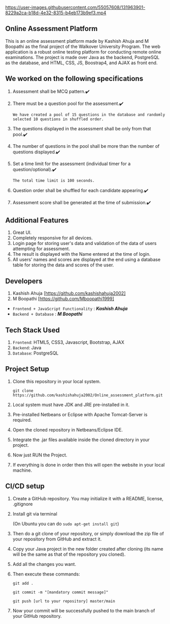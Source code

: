 
https://user-images.githubusercontent.com/55057608/131963901-8229a2ca-b18d-4e32-8315-b4eb173b9ef3.mp4

## Online Assessment Platform
This is an online assessment platform made by Kashish Ahuja and M Boopathi as the final project of the Walkover University Program.
The web application is a robust online testing platform for conducting remote online examinations. The project is made over Java as the backend, PostgreSQL as the  database, and HTML, CSS, JS, Boostrap4, and AJAX as front end.

## We worked on the following specifications
1. Assessment shall be MCQ pattern.✔️

2. There must be a question pool for the assessment.✔️
   
   `We have created a pool of 15 questions in the database and randomly selected 10 questions in shuffled order.`
  
3. The questions displayed in the assessment shall be only from that pool.✔️

4. The number of questions in the pool shall be more than the number of questions displayed.✔️

5. Set a time limit for the assessment (individual timer for a question/optional).✔️ 
   
   `The total time limit is 100 seconds.`

6. Question order shall be shuffled for each candidate appearing.✔️

7. Assessment score shall be generated at the time of submission.✔️


## Additional Features
1. Great UI.
2. Completely responsive for all devices.
3. Login page for storing user's data and validation of the data of users attempting for assessment.
4. The result is displayed with the Name entered at the time of login.
5. All users' names and scores are displayed at the end using a database table for storing the data and scores of the user.

## Developers
1. Kashish Ahuja [https://github.com/kashishahuja2002]
2. M Boopathi [https://github.com/Mboopathi1999]

* `Frontend + JavaScript Functionality` : ***Kashish Ahuja***
* `Backend + Database` : ***M Boopathi***


## Tech Stack Used
1. `Frontend`: HTML5, CSS3, Javascript, Bootstrap, AJAX
2. `Backend`: Java
3. `Database`: PostgreSQL


## Project Setup
1. Clone this repository in your local system.
   
   ```
   git clone https://github.com/kashishahuja2002/Online_assessment_platform.git
   ````
2. Local system must have JDK and JRE pre-installed in it.
3. Pre-installed Netbeans or Eclipse with Apache Tomcat-Server is required.
4. Open the cloned repository in Netbeans/Eclipse IDE.
5. Integrate the .jar files available inside the cloned directory in your project.
6. Now just RUN the Project.
7. If everything is done in order then this will open the website in your local machine.


## CI/CD setup
1. Create a GitHub repository. You may initialize it with a README, license, .gitignore
2. Install git via terminal 

   (On Ubuntu you can do `sudo apt-get install git`)
3. Then do a git clone of your repository, or simply download the zip file of your repository from GitHub and extract it.
4. Copy your Java project in the new folder created after cloning (its name will be the same as that of the repository you cloned).
5. Add all the changes you want.
6. Then execute these commands:
   
   ````
   git add . 

   git commit -m "[mandatory commit message]" 
   
   git push [url to your repository] master/main 
7. Now your commit will be successfully pushed to the main branch of your GitHub repository.
